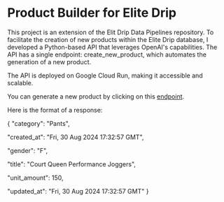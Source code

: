 # Product Builder for Elite Drip

This project is an extension of the Elit Drip Data Pipelines repository. To facilitate the creation of new products within the Elite Drip database, I developed a Python-based API that leverages OpenAI's capabilities. The API has a single endpoint: create_new_product, which automates the generation of a new product.

The API is deployed on Google Cloud Run, making it accessible and scalable.

You can generate a new product by clicking on this [endpoint](https://product-builder-main-883192161608.us-central1.run.app/get_new_product).

Here is the format of a response:

{
  "category": "Pants",
  
  "created_at": "Fri, 30 Aug 2024 17:32:57 GMT",
  
  "gender": "F",
  
  "title": "Court Queen Performance Joggers",
  
  "unit_amount": 150,
  
  "updated_at": "Fri, 30 Aug 2024 17:32:57 GMT"
}
